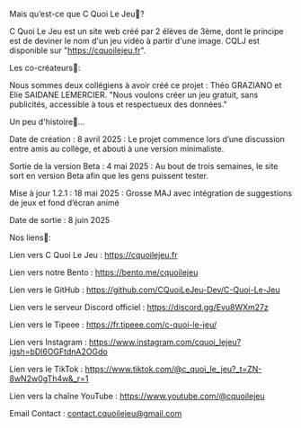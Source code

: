 Mais qu’est-ce que C Quoi Le Jeu🤔?

C Quoi Le Jeu est un site web créé par 2 élèves de 3ème, dont le principe est de deviner le nom d'un jeu vidéo à partir d'une image. CQLJ est disponible sur "https://cquoilejeu.fr".

Les co-créateurs🤝:

Nous sommes deux collégiens à avoir créé ce projet : Théo GRAZIANO et Elie SAIDANE LEMERCIER. "Nous voulons créer un jeu gratuit, sans publicités, accessible à tous et respectueux des données."

Un peu d'histoire📜...

Date de création : 8 avril 2025 : Le projet commence lors d’une discussion entre amis au collège, et abouti à une version minimaliste.

Sortie de la version Beta : 4 mai 2025 : Au bout de trois semaines, le site sort en version Beta afin que les gens puissent tester.

Mise à jour 1.2.1 : 18 mai 2025 : Grosse MAJ avec intégration de suggestions de jeux et fond d’écran animé

Date de sortie : 8 juin 2025

Nos liens🔗:

Lien vers C Quoi Le Jeu : https://cquoilejeu.fr

Lien vers notre Bento : https://bento.me/cquoilejeu

Lien vers le GitHub : https://github.com/CQuoiLeJeu-Dev/C-Quoi-Le-Jeu

Lien vers le serveur Discord officiel : https://discord.gg/Evu8WXm27z

Lien vers le Tipeee : https://fr.tipeee.com/c-quoi-le-jeu/

Lien vers Instagram : https://www.instagram.com/cquoi_lejeu?igsh=bDl6OGFtdnA2OGdo

Lien vers le TikTok : https://www.tiktok.com/@c_quoi_le_jeu?_t=ZN-8wN2w0gTh4w&_r=1

Lien vers la chaîne YouTube : https://www.youtube.com/@cquoilejeu

Email Contact : contact.cquoilejeu@gmail.com